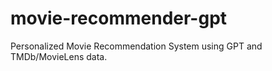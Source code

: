 # movie-recommender-gpt
Personalized Movie Recommendation System using GPT and TMDb/MovieLens data.

